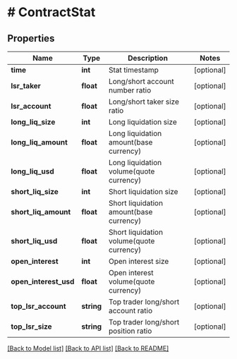 # # ContractStat

## Properties

Name | Type | Description | Notes
------------ | ------------- | ------------- | -------------
**time** | **int** | Stat timestamp | [optional] 
**lsr_taker** | **float** | Long/short account number ratio | [optional] 
**lsr_account** | **float** | Long/short taker size ratio | [optional] 
**long_liq_size** | **int** | Long liquidation size | [optional] 
**long_liq_amount** | **float** | Long liquidation amount(base currency) | [optional] 
**long_liq_usd** | **float** | Long liquidation volume(quote currency) | [optional] 
**short_liq_size** | **int** | Short liquidation size | [optional] 
**short_liq_amount** | **float** | Short liquidation amount(base currency) | [optional] 
**short_liq_usd** | **float** | Short liquidation volume(quote currency) | [optional] 
**open_interest** | **int** | Open interest size | [optional] 
**open_interest_usd** | **float** | Open interest volume(quote currency) | [optional] 
**top_lsr_account** | **string** | Top trader long/short account ratio | [optional] 
**top_lsr_size** | **string** | Top trader long/short position ratio | [optional] 

[[Back to Model list]](../../README.md#documentation-for-models) [[Back to API list]](../../README.md#documentation-for-api-endpoints) [[Back to README]](../../README.md)
